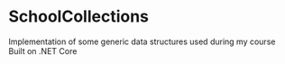 # SchoolCollections
Implementation of some generic data structures used during my course  
Built on .NET Core
